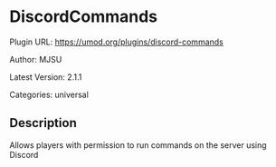 # DiscordCommands

Plugin URL: https://umod.org/plugins/discord-commands

Author: MJSU

Latest Version: 2.1.1

Categories: universal

## Description

Allows players with permission to run commands on the server using Discord
